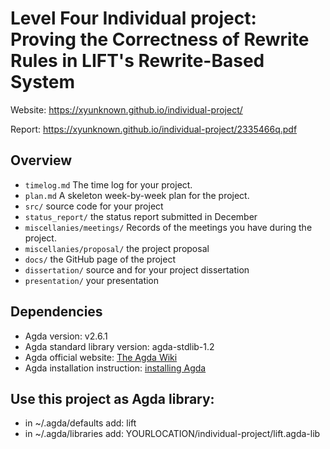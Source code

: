 # Level Four Individual project: Proving the Correctness of Rewrite Rules in LIFT's Rewrite-Based System
Website: https://xyunknown.github.io/individual-project/

Report: https://xyunknown.github.io/individual-project/2335466q.pdf

## Overview

* `timelog.md` The time log for your project.
* `plan.md` A skeleton week-by-week plan for the project. 
* `src/` source code for your project
* `status_report/` the status report submitted in December
* `miscellanies/meetings/` Records of the meetings you have during the project.
* `miscellanies/proposal/` the project proposal
* `docs/` the GitHub page of the project
* `dissertation/` source and for your project dissertation
* `presentation/` your presentation

## Dependencies
* Agda version: v2.6.1
* Agda standard library version: agda-stdlib-1.2
* Agda official website: [The Agda Wiki](https://wiki.portal.chalmers.se/agda/pmwiki.php)
* Agda installation instruction: [installing Agda](https://agda.readthedocs.io/en/latest/getting-started/installation.html)

## Use this project as Agda library:
* in ~/.agda/defaults add: lift
* in ~/.agda/libraries add: YOURLOCATION/individual-project/lift.agda-lib
